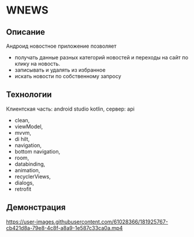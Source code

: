 # WNEWS

 >></a>
## Описание 
Андроид новостное приложение позволяет 
- получать данные разных категорий новостей и переходы на сайт по клику на новость.
- записывать и удалять из избранное
- искать новости по собственному запросу

## Технологии 
Клиентская часть: android studio kotlin, сервер: api

- clean,<br/>
- viewModel,<br/>
- mvvm, <br/>
- di hilt, <br/>
- navigation, <br/>
- bottom navigation, <br/>
- room, <br/>
- databinding, <br/>
- animation,<br/>
- recyclerViews,<br/>
- dialogs,<br/>
- retrofit<br/>

## Демонстрация  

https://user-images.githubusercontent.com/61028366/181925767-cb421d8a-79e8-4c8f-a8a9-1e587c33ca0a.mp4
